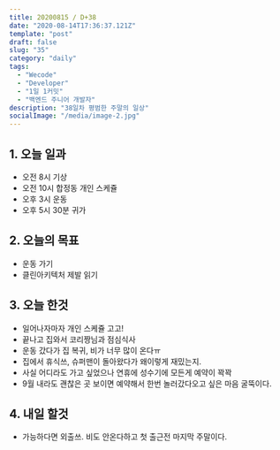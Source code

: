 ```yaml
---
title: 20200815 / D+38
date: "2020-08-14T17:36:37.121Z"
template: "post"
draft: false
slug: "35"
category: "daily"
tags:
  - "Wecode"
  - "Developer"
  - "1일 1커밋"
  - "백엔드 주니어 개발자"
description: "38일차 평범한 주말의 일상"
socialImage: "/media/image-2.jpg"
---
```


## 1. 오늘 일과

- 오전 8시 기상
- 오전 10시 합정동 개인 스케쥴
- 오후 3시 운동
- 오후 5시 30분 귀가

## 2. 오늘의 목표

- 운동 가기
- 클린아키텍처 제발 읽기

## 3. 오늘 한것

- 일어나자마자 개인 스케쥴 고고!
- 끝나고 집와서 코리짱님과 점심식사
- 운동 갔다가 집 복귀, 비가 너무 많이 온다ㅠ
- 집에서 휴식쓰, 슈퍼맨이 돌아왔다가 왜이렇게 재밌는지.
- 사실 어디라도 가고 싶었으나 연휴에 성수기에 모든게 예약이 꽉꽉
- 9월 내라도 괜찮은 곳 보이면 예약해서 한번 놀러갔다오고 싶은 마음 굴뚝이다.

## 4. 내일 할것

- 가능하다면 외출쓰. 비도 안온다하고 첫 출근전 마지막 주말이다.

